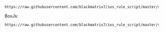 
    https://raw.githubusercontent.com/blackmatrix7/ios_rule_script/master/script/testflight/testflight.sgmodule

BoxJs:

    https://raw.githubusercontent.com/blackmatrix7/ios_rule_script/master/script/boxjs.json